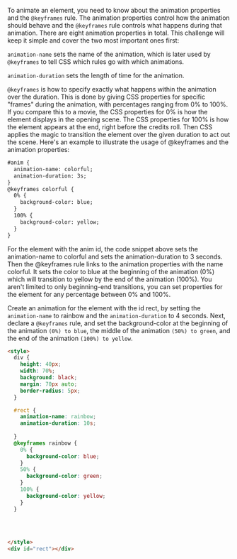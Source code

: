 To animate an element, you need to know about the animation properties and the `@keyframes` rule. 
The animation properties control how the animation should behave and the `@keyframes` rule controls what happens during that animation. 
There are eight animation properties in total. This challenge will keep it simple and cover the two most important ones first:

`animation-name` sets the name of the animation, which is later used by `@keyframes` to tell CSS which rules go with which animations.

`animation-duration` sets the length of time for the animation.

`@keyframes` is how to specify exactly what happens within the animation over the duration. This is done by giving CSS properties for specific "frames" during the animation, with percentages ranging from 0% to 100%. If you compare this to a movie, the CSS properties for 0% is how the element displays in the opening scene. The CSS properties for 100% is how the element appears at the end, right before the credits roll. Then CSS applies the magic to transition the element over the given duration to act out the scene. Here's an example to illustrate the usage of @keyframes and the animation properties:
```html
#anim {
  animation-name: colorful;
  animation-duration: 3s;
}
@keyframes colorful {
  0% {
    background-color: blue;
  }
  100% {
    background-color: yellow;
  }
}
```
For the element with the anim id, 
the code snippet above sets the animation-name to colorful and sets the animation-duration to 3 seconds. 
Then the @keyframes rule links to the animation properties with the name colorful. 
It sets the color to blue at the beginning of the animation (0%) which will transition to yellow by the end of the animation (100%). 
You aren't limited to only beginning-end transitions, you can set properties for the element for any percentage between 0% and 100%.


Create an animation for the element with the id rect, 
by setting the `animation-name` to rainbow and the `animation-duration` to 4 seconds. 
Next, declare a `@keyframes` rule, and set the background-color at the beginning of the animation `(0%) to blue`, 
the middle of the animation `(50%) to green`, and the end of the animation `(100%) to yellow`.

```html
<style>
  div {
    height: 40px;
    width: 70%;
    background: black;
    margin: 70px auto;
    border-radius: 5px;
  }

  #rect {
    animation-name: rainbow;
    animation-duration: 10s;
    
  }
  @keyframes rainbow {
    0% {
      background-color: blue;
    }
    50% {
      background-color: green;
    }
    100% {
      background-color: yellow;
    }
  }
  
  
  
  
</style>
<div id="rect"></div>
